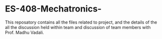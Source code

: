 # ES-408-Mechatronics-

This reposatory contains all the files related to project, and the details of the all the discussion held within team and discussion of team members with Prof. Madhu Vadali.
